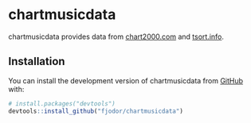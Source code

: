 
# chartmusicdata

<!-- badges: start -->
<!-- badges: end -->

chartmusicdata provides data from [chart2000.com](https://chart2000.com) and [tsort.info](https://tsort.info/).

## Installation

You can install the development version of chartmusicdata from [GitHub](https://github.com/) with:

``` r
# install.packages("devtools")
devtools::install_github("fjodor/chartmusicdata")
```



